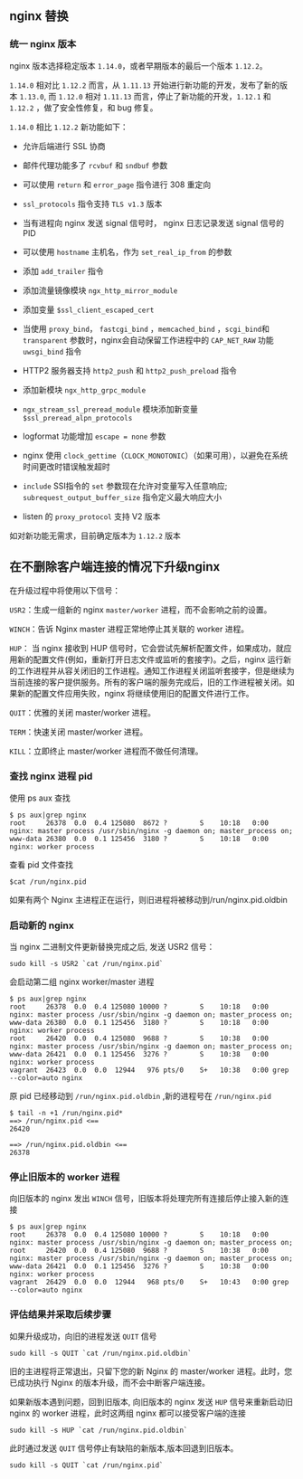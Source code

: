 ## nginx 替换

### 统一 nginx 版本

nginx 版本选择稳定版本 `1.14.0`，或者早期版本的最后一个版本 `1.12.2`。

`1.14.0` 相对比 `1.12.2` 而言，从 `1.11.13` 开始进行新功能的开发，发布了新的版本 `1.13.0`, 而 `1.12.0` 相对 `1.11.13` 而言，停止了新功能的开发，`1.12.1` 和 `1.12.2` ，做了安全性修复，和 bug 修复。

`1.14.0` 相比 `1.12.2` 新功能如下：

- 允许后端进行 SSL 协商

- 邮件代理功能多了 `rcvbuf` 和 `sndbuf` 参数

- 可以使用 `return` 和 `error_page` 指令进行 308 重定向

- `ssl_protocols` 指令支持 `TLS v1.3` 版本

- 当有进程向 nginx 发送 signal 信号时， nginx 日志记录发送 signal 信号的 PID

- 可以使用 `hostname` 主机名，作为 `set_real_ip_from` 的参数

- 添加 `add_trailer` 指令

- 添加流量镜像模块 `ngx_http_mirror_module`

- 添加变量 `$ssl_client_escaped_cert`

- 当使用 `proxy_bind`， `fastcgi_bind` ，`memcached_bind` ，`scgi_bind`和 `transparent` 参数时，nginx会自动保留工作进程中的 `CAP_NET_RAW` 功能 `uwsgi_bind` 指令

- HTTP2 服务器支持 `http2_push` 和 `http2_push_preload` 指令

- 添加新模块 `ngx_http_grpc_module`

- `ngx_stream_ssl_preread_module` 模块添加新变量 `$ssl_preread_alpn_protocols`

- logformat 功能增加 `escape = none` 参数

- nginx 使用 `clock_gettime`（`CLOCK_MONOTONIC`）（如果可用），以避免在系统时间更改时错误触发超时

- `include` SSI指令的 `set` 参数现在允许对变量写入任意响应; `subrequest_output_buffer_size` 指令定义最大响应大小

- listen 的 `proxy_protocol` 支持 V2 版本


如对新功能无需求，目前确定版本为 `1.12.2` 版本


## 在不删除客户端连接的情况下升级nginx

在升级过程中将使用以下信号：

`USR2`：生成一组新的 nginx `master/worker` 进程，而不会影响之前的设置。

`WINCH`：告诉 Nginx master 进程正常地停止其关联的 worker 进程。

`HUP`：    当 nginx 接收到 HUP 信号时，它会尝试先解析配置文件，如果成功，就应用新的配置文件(例如，重新打开日志文件或监听的套接字)。之后，nginx 运行新的工作进程并从容关闭旧的工作进程。通知工作进程关闭监听套接字，但是继续为当前连接的客户提供服务。所有的客户端的服务完成后，旧的工作进程被关闭。如果新的配置文件应用失败，nginx 将继续使用旧的配置文件进行工作。

`QUIT`：优雅的关闭 master/worker 进程。

`TERM`：快速关闭 master/worker 进程。

`KILL`：立即终止 master/worker 进程而不做任何清理。


### 查找 nginx 进程 pid

使用 ps aux 查找

```
$ ps aux|grep nginx
root     26378  0.0  0.4 125080  8672 ?        S    10:18   0:00 nginx: master process /usr/sbin/nginx -g daemon on; master_process on;
www-data 26380  0.0  0.1 125456  3180 ?        S    10:18   0:00 nginx: worker process
```

查看 pid 文件查找

```
$cat /run/nginx.pid
```

如果有两个 Nginx 主进程正在运行，则旧进程将被移动到/run/nginx.pid.oldbin

### 启动新的 nginx

当 nginx 二进制文件更新替换完成之后, 发送 USR2 信号：

```
sudo kill -s USR2 `cat /run/nginx.pid`
```

会启动第二组 nginx  worker/master 进程

```
$ ps aux|grep nginx
root     26378  0.0  0.4 125080 10000 ?        S    10:18   0:00 nginx: master process /usr/sbin/nginx -g daemon on; master_process on;
www-data 26380  0.0  0.1 125456  3180 ?        S    10:18   0:00 nginx: worker process
root     26420  0.0  0.4 125080  9688 ?        S    10:38   0:00 nginx: master process /usr/sbin/nginx -g daemon on; master_process on;
www-data 26421  0.0  0.1 125456  3276 ?        S    10:38   0:00 nginx: worker process
vagrant  26423  0.0  0.0  12944   976 pts/0    S+   10:38   0:00 grep --color=auto nginx
```

原 pid 已经移动到 `/run/nginx.pid.oldbin` ,新的进程号在 `/run/nginx.pid`

```
$ tail -n +1 /run/nginx.pid*
==> /run/nginx.pid <==
26420

==> /run/nginx.pid.oldbin <==
26378
```

### 停止旧版本的 worker 进程

向旧版本的 nginx 发出 `WINCH` 信号，旧版本将处理完所有连接后停止接入新的连接

```
$ ps aux|grep nginx
root     26378  0.0  0.4 125080 10000 ?        S    10:18   0:00 nginx: master process /usr/sbin/nginx -g daemon on; master_process on;
root     26420  0.0  0.4 125080  9688 ?        S    10:38   0:00 nginx: master process /usr/sbin/nginx -g daemon on; master_process on;
www-data 26421  0.0  0.1 125456  3276 ?        S    10:38   0:00 nginx: worker process
vagrant  26429  0.0  0.0  12944   968 pts/0    S+   10:43   0:00 grep --color=auto nginx
```

### 评估结果并采取后续步骤

如果升级成功，向旧的进程发送 `QUIT` 信号

```
sudo kill -s QUIT `cat /run/nginx.pid.oldbin`
```

旧的主进程将正常退出，只留下您的新 Nginx 的 master/worker 进程。此时，您已成功执行 Nginx 的版本升级，而不会中断客户端连接。


如果新版本遇到问题，回到旧版本, 向旧版本的 nginx 发送 `HUP` 信号来重新启动旧 nginx 的 worker 进程，此时这两组 nginx 都可以接受客户端的连接

```
sudo kill -s HUP `cat /run/nginx.pid.oldbin`
```
此时通过发送 `QUIT` 信号停止有缺陷的新版本,版本回退到旧版本。

```
sudo kill -s QUIT `cat /run/nginx.pid`
```
